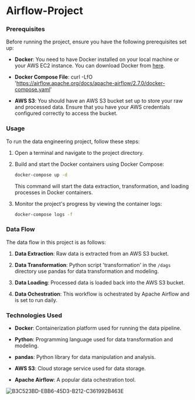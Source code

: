 # Airflow-Project

### Prerequisites

Before running the project, ensure you have the following prerequisites set up:

- **Docker**: You need to have Docker installed on your local machine or your AWS EC2 instance. You can download Docker from [here](https://www.docker.com/get-started).

- **Docker Compose File**: curl -LfO 'https://airflow.apache.org/docs/apache-airflow/2.7.0/docker-compose.yaml'

- **AWS S3**: You should have an AWS S3 bucket set up to store your raw and processed data. Ensure that you have your AWS credentials configured correctly to access the bucket.

### Usage

To run the data engineering project, follow these steps:

1. Open a terminal and navigate to the project directory.

2. Build and start the Docker containers using Docker Compose:

   ```bash
   docker-compose up -d
   ```

   This command will start the data extraction, transformation, and loading processes in Docker containers.

3. Monitor the project's progress by viewing the container logs:

   ```bash
   docker-compose logs -f
   ```

### Data Flow

The data flow in this project is as follows:

1. **Data Extraction**: Raw data is extracted from an AWS S3 bucket.

2. **Data Transformation**: Python script 'transformation' in the `/dags` directory use pandas for data transformation and modeling.

3. **Data Loading**: Processed data is loaded back into the AWS S3 bucket.

4. **Data Ochestration**: This workflow is ochestrated by Apache Airflow and is set to run daily.

### Technologies Used

- **Docker**: Containerization platform used for running the data pipeline.

- **Python**: Programming language used for data transformation and modeling.

- **pandas**: Python library for data manipulation and analysis.

- **AWS S3**: Cloud storage service used for data storage.
  
- **Apache Airflow**: A popular data ochestration tool.

![B3C523BD-EBB6-45D3-B212-C361992B463E](https://github.com/LeonR92/Airflow-Project/assets/127194165/5a6814ce-d10b-4fc6-bbae-c2450dcd3100)

